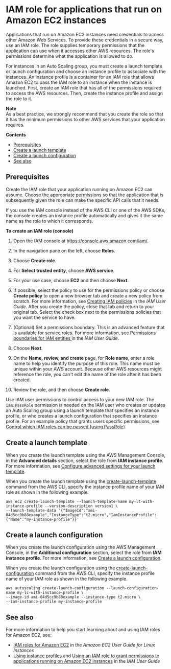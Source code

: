 # IAM role for applications that run on Amazon EC2 instances<a name="us-iam-role"></a>

Applications that run on Amazon EC2 instances need credentials to access other Amazon Web Services\. To provide these credentials in a secure way, use an IAM role\. The role supplies temporary permissions that the application can use when it accesses other AWS resources\. The role's permissions determine what the application is allowed to do\.

For instances in an Auto Scaling group, you must create a launch template or launch configuration and choose an instance profile to associate with the instances\. An instance profile is a container for an IAM role that allows Amazon EC2 to pass the IAM role to an instance when the instance is launched\. First, create an IAM role that has all of the permissions required to access the AWS resources\. Then, create the instance profile and assign the role to it\.

**Note**  
As a best practice, we strongly recommend that you create the role so that it has the minimum permissions to other AWS services that your application requires\. 

**Contents**
+ [Prerequisites](#us-iam-role-prereq)
+ [Create a launch template](#us-iam-role-create-lt)
+ [Create a launch configuration](#us-iam-role-create-launch)
+ [See also](#iam-role-see-also)

## Prerequisites<a name="us-iam-role-prereq"></a>

Create the IAM role that your application running on Amazon EC2 can assume\. Choose the appropriate permissions so that the application that is subsequently given the role can make the specific API calls that it needs\. 

If you use the IAM console instead of the AWS CLI or one of the AWS SDKs, the console creates an instance profile automatically and gives it the same name as the role to which it corresponds\. <a name="create-iam-role-console"></a>

**To create an IAM role \(console\)**

1. Open the IAM console at [https://console\.aws\.amazon\.com/iam/](https://console.aws.amazon.com/iam/)\.

1. In the navigation pane on the left, choose **Roles**\.

1. Choose **Create role**\.

1. For **Select trusted entity**, choose **AWS service**\. 

1. For your use case, choose **EC2** and then choose **Next**\. 

1. If possible, select the policy to use for the permissions policy or choose **Create policy** to open a new browser tab and create a new policy from scratch\. For more information, see [Creating IAM policies](https://docs.aws.amazon.com/IAM/latest/UserGuide/access_policies_create-console.html#access_policies_create-start) in the *IAM User Guide*\. After you create the policy, close that tab and return to your original tab\. Select the check box next to the permissions policies that you want the service to have\.

1. \(Optional\) Set a permissions boundary\. This is an advanced feature that is available for service roles\. For more information, see [Permissions boundaries for IAM entities ](https://docs.aws.amazon.com/IAM/latest/UserGuide/access_policies_boundaries.html) in the *IAM User Guide*\.

1. Choose **Next**\.

1. On the **Name, review, and create** page, for **Role name**, enter a role name to help you identify the purpose of this role\. This name must be unique within your AWS account\. Because other AWS resources might reference the role, you can't edit the name of the role after it has been created\. 

1. Review the role, and then choose **Create role**\. 

Use IAM user permissions to control access to your new IAM role\. The `iam:PassRole` permission is needed on the IAM user who creates or updates an Auto Scaling group using a launch template that specifies an instance profile, or who creates a launch configuration that specifies an instance profile\. For an example policy that grants users specific permissions, see [Control which IAM roles can be passed \(using PassRole\)](security_iam_id-based-policy-examples.md#policy-example-pass-IAM-role)\.

## Create a launch template<a name="us-iam-role-create-lt"></a>

When you create the launch template using the AWS Management Console, in the **Advanced details** section, select the role from **IAM instance profile**\. For more information, see [Configure advanced settings for your launch template](create-launch-template.md#advanced-settings-for-your-launch-template)\.

When you create the launch template using the [create\-launch\-template](https://docs.aws.amazon.com/cli/latest/reference/ec2/create-launch-template.html) command from the AWS CLI, specify the instance profile name of your IAM role as shown in the following example\.

```
aws ec2 create-launch-template --launch-template-name my-lt-with-instance-profile --version-description version1 \
--launch-template-data '{"ImageId":"ami-04d5cc9b88example","InstanceType":"t2.micro","IamInstanceProfile":{"Name":"my-instance-profile"}}'
```

## Create a launch configuration<a name="us-iam-role-create-launch"></a>

When you create the launch configuration using the AWS Management Console, in the **Additional configuration** section, select the role from **IAM instance profile**\. For more information, see [Create a launch configuration](create-launch-config.md)\.

When you create the launch configuration using the [create\-launch\-configuration](https://docs.aws.amazon.com/cli/latest/reference/autoscaling/create-launch-configuration.html) command from the AWS CLI, specify the instance profile name of your IAM role as shown in the following example\.

```
aws autoscaling create-launch-configuration --launch-configuration-name my-lc-with-instance-profile \
--image-id ami-04d5cc9b88example --instance-type t2.micro \
--iam-instance-profile my-instance-profile
```

## See also<a name="iam-role-see-also"></a>

For more information to help you start learning about and using IAM roles for Amazon EC2, see: 
+ [IAM roles for Amazon EC2](https://docs.aws.amazon.com/AWSEC2/latest/UserGuide/iam-roles-for-amazon-ec2.html) in the *Amazon EC2 User Guide for Linux Instances*
+ [Using instance profiles](https://docs.aws.amazon.com/IAM/latest/UserGuide/id_roles_use_switch-role-ec2_instance-profiles.html) and [Using an IAM role to grant permissions to applications running on Amazon EC2 instances](https://docs.aws.amazon.com/IAM/latest/UserGuide/id_roles_use_switch-role-ec2.html) in the *IAM User Guide*